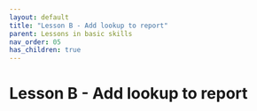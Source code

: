 ```yaml
---
layout: default
title: "Lesson B - Add lookup to report"
parent: Lessons in basic skills
nav_order: 05
has_children: true
---
```


# Lesson B - Add lookup to report
 
  
